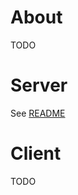 # About

TODO

# Server

See [README](https://github.com/lfaivre/graphql-server-boilerplate/blob/master/server/README.md)

# Client

TODO
